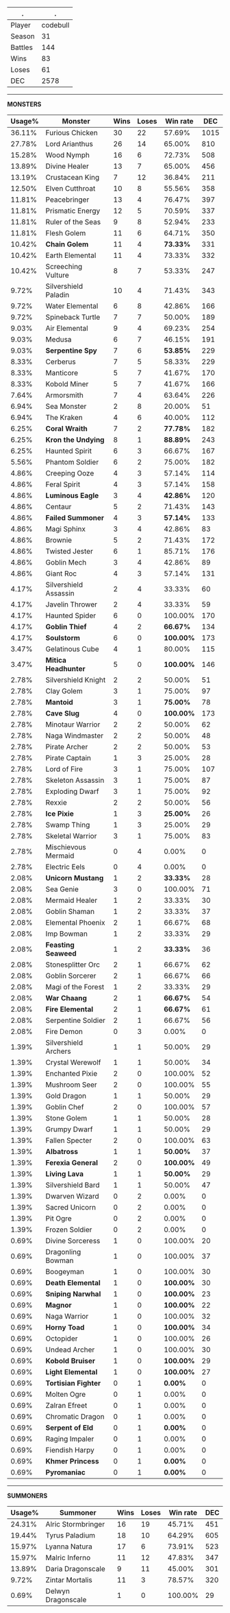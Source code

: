 .|.
|-|-
Player|codebull
Season|31
Battles|144
Wins|83
Loses|61
DEC|2578

---
**MONSTERS**

Usage%|Monster|Wins|Loses|Win rate|DEC|
-|-|-|-|-|-|
36.11%|Furious Chicken|30|22|57.69%|1015|
27.78%|Lord Arianthus|26|14|65.00%|810|
15.28%|Wood Nymph|16|6|72.73%|508|
13.89%|Divine Healer|13|7|65.00%|456|
13.19%|Crustacean King|7|12|36.84%|211|
12.50%|Elven Cutthroat|10|8|55.56%|358|
11.81%|Peacebringer|13|4|76.47%|397|
11.81%|Prismatic Energy|12|5|70.59%|337|
11.81%|Ruler of the Seas|9|8|52.94%|233|
11.81%|Flesh Golem|11|6|64.71%|350|
10.42%|**Chain Golem**|11|4|**73.33%**|331|
10.42%|Earth Elemental|11|4|73.33%|332|
10.42%|Screeching Vulture|8|7|53.33%|247|
9.72%|Silvershield Paladin|10|4|71.43%|343|
9.72%|Water Elemental|6|8|42.86%|166|
9.72%|Spineback Turtle|7|7|50.00%|189|
9.03%|Air Elemental|9|4|69.23%|254|
9.03%|Medusa|6|7|46.15%|191|
9.03%|**Serpentine Spy**|7|6|**53.85%**|229|
8.33%|Cerberus|7|5|58.33%|229|
8.33%|Manticore|5|7|41.67%|170|
8.33%|Kobold Miner|5|7|41.67%|166|
7.64%|Armorsmith|7|4|63.64%|226|
6.94%|Sea Monster|2|8|20.00%|51|
6.94%|The Kraken|4|6|40.00%|112|
6.25%|**Coral Wraith**|7|2|**77.78%**|182|
6.25%|**Kron the Undying**|8|1|**88.89%**|243|
6.25%|Haunted Spirit|6|3|66.67%|167|
5.56%|Phantom Soldier|6|2|75.00%|182|
4.86%|Creeping Ooze|4|3|57.14%|114|
4.86%|Feral Spirit|4|3|57.14%|158|
4.86%|**Luminous Eagle**|3|4|**42.86%**|120|
4.86%|Centaur|5|2|71.43%|143|
4.86%|**Failed Summoner**|4|3|**57.14%**|133|
4.86%|Magi Sphinx|3|4|42.86%|83|
4.86%|Brownie|5|2|71.43%|172|
4.86%|Twisted Jester|6|1|85.71%|176|
4.86%|Goblin Mech|3|4|42.86%|89|
4.86%|Giant Roc|4|3|57.14%|131|
4.17%|Silvershield Assassin|2|4|33.33%|60|
4.17%|Javelin Thrower|2|4|33.33%|59|
4.17%|Haunted Spider|6|0|100.00%|170|
4.17%|**Goblin Thief**|4|2|**66.67%**|134|
4.17%|**Soulstorm**|6|0|**100.00%**|173|
3.47%|Gelatinous Cube|4|1|80.00%|115|
3.47%|**Mitica Headhunter**|5|0|**100.00%**|146|
2.78%|Silvershield Knight|2|2|50.00%|51|
2.78%|Clay Golem|3|1|75.00%|97|
2.78%|**Mantoid**|3|1|**75.00%**|78|
2.78%|**Cave Slug**|4|0|**100.00%**|173|
2.78%|Minotaur Warrior|2|2|50.00%|62|
2.78%|Naga Windmaster|2|2|50.00%|48|
2.78%|Pirate Archer|2|2|50.00%|53|
2.78%|Pirate Captain|1|3|25.00%|28|
2.78%|Lord of Fire|3|1|75.00%|107|
2.78%|Skeleton Assassin|3|1|75.00%|87|
2.78%|Exploding Dwarf|3|1|75.00%|92|
2.78%|Rexxie|2|2|50.00%|56|
2.78%|**Ice Pixie**|1|3|**25.00%**|26|
2.78%|Swamp Thing|1|3|25.00%|29|
2.78%|Skeletal Warrior|3|1|75.00%|83|
2.78%|Mischievous Mermaid|0|4|0.00%|0|
2.78%|Electric Eels|0|4|0.00%|0|
2.08%|**Unicorn Mustang**|1|2|**33.33%**|28|
2.08%|Sea Genie|3|0|100.00%|71|
2.08%|Mermaid Healer|1|2|33.33%|30|
2.08%|Goblin Shaman|1|2|33.33%|37|
2.08%|Elemental Phoenix|2|1|66.67%|68|
2.08%|Imp Bowman|1|2|33.33%|29|
2.08%|**Feasting Seaweed**|1|2|**33.33%**|36|
2.08%|Stonesplitter Orc|2|1|66.67%|62|
2.08%|Goblin Sorcerer|2|1|66.67%|66|
2.08%|Magi of the Forest|1|2|33.33%|29|
2.08%|**War Chaang**|2|1|**66.67%**|54|
2.08%|**Fire Elemental**|2|1|**66.67%**|61|
2.08%|Serpentine Soldier|2|1|66.67%|56|
2.08%|Fire Demon|0|3|0.00%|0|
1.39%|Silvershield Archers|1|1|50.00%|29|
1.39%|Crystal Werewolf|1|1|50.00%|34|
1.39%|Enchanted Pixie|2|0|100.00%|52|
1.39%|Mushroom Seer|2|0|100.00%|55|
1.39%|Gold Dragon|1|1|50.00%|29|
1.39%|Goblin Chef|2|0|100.00%|57|
1.39%|Stone Golem|1|1|50.00%|28|
1.39%|Grumpy Dwarf|1|1|50.00%|29|
1.39%|Fallen Specter|2|0|100.00%|63|
1.39%|**Albatross**|1|1|**50.00%**|37|
1.39%|**Ferexia General**|2|0|**100.00%**|49|
1.39%|**Living Lava**|1|1|**50.00%**|29|
1.39%|Silvershield Bard|1|1|50.00%|47|
1.39%|Dwarven Wizard|0|2|0.00%|0|
1.39%|Sacred Unicorn|0|2|0.00%|0|
1.39%|Pit Ogre|0|2|0.00%|0|
1.39%|Frozen Soldier|0|2|0.00%|0|
0.69%|Divine Sorceress|1|0|100.00%|20|
0.69%|Dragonling Bowman|1|0|100.00%|37|
0.69%|Boogeyman|1|0|100.00%|30|
0.69%|**Death Elemental**|1|0|**100.00%**|30|
0.69%|**Sniping Narwhal**|1|0|**100.00%**|23|
0.69%|**Magnor**|1|0|**100.00%**|22|
0.69%|Naga Warrior|1|0|100.00%|32|
0.69%|**Horny Toad**|1|0|**100.00%**|34|
0.69%|Octopider|1|0|100.00%|26|
0.69%|Undead Archer|1|0|100.00%|30|
0.69%|**Kobold Bruiser**|1|0|**100.00%**|29|
0.69%|**Light Elemental**|1|0|**100.00%**|27|
0.69%|**Tortisian Fighter**|0|1|**0.00%**|0|
0.69%|Molten Ogre|0|1|0.00%|0|
0.69%|Zalran Efreet|0|1|0.00%|0|
0.69%|Chromatic Dragon|0|1|0.00%|0|
0.69%|**Serpent of Eld**|0|1|**0.00%**|0|
0.69%|Raging Impaler|0|1|0.00%|0|
0.69%|Fiendish Harpy|0|1|0.00%|0|
0.69%|**Khmer Princess**|0|1|**0.00%**|0|
0.69%|**Pyromaniac**|0|1|**0.00%**|0|

---
**SUMMONERS**

Usage%|Summoner|Wins|Loses|Win rate|DEC|
-|-|-|-|-|-|
24.31%|Alric Stormbringer|16|19|45.71%|451|
19.44%|Tyrus Paladium|18|10|64.29%|605|
15.97%|Lyanna Natura|17|6|73.91%|523|
15.97%|Malric Inferno|11|12|47.83%|347|
13.89%|Daria Dragonscale|9|11|45.00%|301|
9.72%|Zintar Mortalis|11|3|78.57%|320|
0.69%|Delwyn Dragonscale|1|0|100.00%|29|
